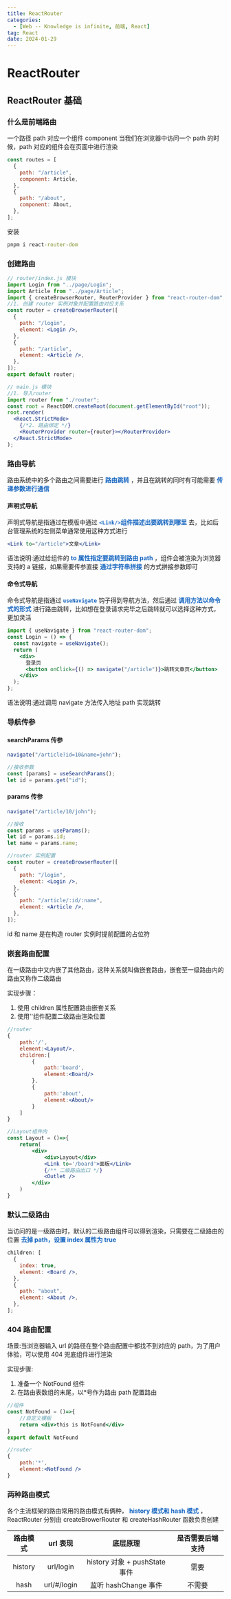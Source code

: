 ```yaml
---
title: ReactRouter
categories:
  - [Web -- Knowledge is infinite, 前端, React]
tag: React
date: 2024-01-29
---
```


# ReactRouter

## ReactRouter 基础

### 什么是前端路由

一个路径 path 对应一个组件 component 当我们在浏览器中访问一个 path 的时候，path 对应的组件会在页面中进行渲染

```javascript
const routes = [
  {
    path: "/article",
    component: Article,
  },
  {
    path: "/about",
    component: About,
  },
];
```

安装

```cmd
pnpm i react-router-dom
```

### 创建路由

```jsx
// router/index.js 模块
import Login from "../page/Login";
import Article from "../page/Article";
import { createBrowserRouter, RouterProvider } from "react-router-dom";
//1. 创建 router 实例对象并配置路由对应关系
const router = createBrowserRouter([
  {
    path: "/login",
    element: <Login />,
  },
  {
    path: "/article",
    element: <Article />,
  },
]);
export default router;

// main.js 模块
//1. 导入router
import router from "./router";
const root = ReactDOM.createRoot(document.getElementById("root"));
root.render(
  <React.StrictMode>
    {/*2. 路由绑定 */}
    <RouterProvider router={router}></RouterProvider>
  </React.StrictMode>
);
```

### 路由导航

路由系统中的多个路由之间需要进行 **<font color="#1565c0">路由跳转</font>** ，并且在跳转的同时有可能需要 **<font color="#1565c0">传递参数进行通信</font>**

#### 声明式导航

声明式导航是指通过在模版中通过 **<font color="#1565c0">`<Link/>`组件描述出要跳转到哪里</font>** 去，比如后台管理系统的左侧菜单通常使用这种方式进行

```jsx
<Link to="/article">文章</Link>
```

语法说明:通过给组件的 **<font color="#1565c0">to 属性指定要跳转到路由 path</font>** ，组件会被渲染为浏览器支持的 a 链接，如果需要传参直接 **<font color="#1565c0">通过字符串拼接</font>** 的方式拼接参数即可

#### 命令式导航

命令式导航是指通过 **<font color="#1565c0">`useNavigate`</font>** 钩子得到导航方法，然后通过 **<font color="#1565c0">调用方法以命令式的形式</font>** 进行路由跳转，比如想在登录请求完毕之后跳转就可以选择这种方式，更加灵活

```jsx
import { useNavigate } from "react-router-dom";
const Login = () => {
  const navigate = useNavigate();
  return (
    <div>
      登录页
      <button onClick={() => navigate("/article")}>跳转文章页</button>
    </div>
  );
};
```

语法说明:通过调用 navigate 方法传入地址 path 实现跳转

### 导航传参

#### searchParams 传参

```jsx
navigate("/article?id=10&name=john");

//接收参数
const [params] = useSearchParams();
let id = params.get("id");
```

#### params 传参

```jsx
navigate("/article/10/john");

//接收
const params = useParams();
let id = params.id;
let name = params.name;

//router 实例配置
const router = createBrowserRouter([
  {
    path: "/login",
    element: <Login />,
  },
  {
    path: "/article/:id/:name",
    element: <Article />,
  },
]);
```

id 和 name 是在构造 router 实例时提前配置的占位符

### 嵌套路由配置

在一级路由中又内嵌了其他路由，这种关系就叫做嵌套路由，嵌套至一级路由内的路由又称作二级路由

实现步骤：

1. 使用 children 属性配置路由嵌套关系
2. 使用'<Outlet/>'组件配置二级路由渲染位置

```jsx
//router
{
    path:'/',
    element:<Layout/>,
    children:[
        {
            path:'board',
            element:<Board/>
        },
        {
            path:'about',
            element:<About/>
        }
    ]
}

//Layout组件内
const Layout = ()=>{
    return(
        <div>
            <div>Layout</div>
            <Link to='/board'>面板</Link>
            {/** 二级路由出口 */}
            <Outlet />
        </div>
    )
}
```

### 默认二级路由

当访问的是一级路由时，默认的二级路由组件可以得到渲染，只需要在二级路由的位置 **<font color="#1565c0">去掉 path，设置 index 属性为 true</font>**

```jsx
children: [
  {
    index: true,
    element: <Board />,
  },
  {
    path: "about",
    element: <About />,
  },
];
```

### 404 路由配置

场景:当浏览器输入 url 的路径在整个路由配置中都找不到对应的 path，为了用户体验，可以使用 404 兜底组件进行渲染

实现步骤:

1. 准备一个 NotFound 组件
2. 在路由表数组的末尾，以\*号作为路由 path 配置路由

```jsx
//组件
const NotFound = ()=>{
    //自定义模板
    return <div>this is NotFound</div>
}
export default NotFound

//router
{
    path:'*',
    element:<NotFound />
}
```

### 两种路由模式

各个主流框架的路由常用的路由模式有俩种， **<font color="#1565c0">history 模式和 hash 模式</font>** ，ReactRouter 分别由 createBrowerRouter 和 createHashRouter 函数负责创建

| 路由模式 |  url 表现   |           底层原理            | 是否需要后端支持 |
| :------: | :---------: | :---------------------------: | :--------------: |
| history  |  url/login  | history 对象 + pushState 事件 |       需要       |
|   hash   | url/#/login |     监听 hashChange 事件      |      不需要      |


**<font color="#1565c0"></font>**
